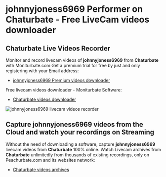 # johnnyjoness6969 Performer on Chaturbate - Free LiveCam videos downloader

## Chaturbate Live Videos Recorder

Monitor and record livecam videos of **johnnyjoness6969** from **Chaturbate** with Moniturbate.com
Get a premium trial for free by just and only registering with your Email address:
* [johnnyjoness6969 Premium videos downloader](https://moniturbate.com/request-demo-licence-key.html)

Free livecam videos downloader - Moniturbate Software:
* [Chaturbate videos downloader](https://moniturbate.com/moniturbate-download-software.html)

![johnnyjoness6969 livecam videos recorder](https://peachurnet.com/templates/moniturbate-software.png)


## Capture johnnyjoness6969 videos from the Cloud and watch your recordings on Streaming

Without the need of downloading a software, capture **johnnyjoness6969** livecam videos from **Chaturbate** 100% online.
Watch Livecam archives from **Chaturbate** unlimitedly from thousands of existing recordings, only on Peachurbate.com and its websites network:
* [Chaturbate videos archives](https://peachurnet.com/)